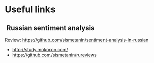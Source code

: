 # Useful links


##  Russian sentiment analysis

Review: https://github.com/sismetanin/sentiment-analysis-in-russian


- http://study.mokoron.com/
- https://github.com/sismetanin/rureviews
